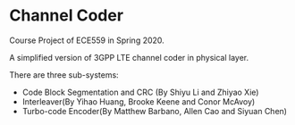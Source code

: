 # Channel Coder
Course Project of ECE559 in Spring 2020. 

A simplified version of 3GPP LTE channel coder in physical layer.

There are three sub-systems: 
- Code Block Segmentation and CRC (By Shiyu Li and Zhiyao Xie)
- Interleaver(By Yihao Huang, Brooke Keene and  Conor McAvoy)
- Turbo-code Encoder(By Matthew Barbano, Allen Cao and Siyuan Chen)
